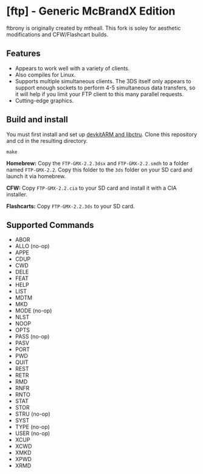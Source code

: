 [ftp] - Generic McBrandX Edition
=======

ftbrony is originally created by mtheall. This fork is soley for aesthetic modifications and CFW/Flashcart builds.

Features
--------
- Appears to work well with a variety of clients.
- Also compiles for Linux.
- Supports multiple simultaneous clients. The 3DS itself only appears to support enough sockets to perform 4-5 simultaneous data transfers, so it will help if you limit your FTP client to this many parallel requests.
- Cutting-edge graphics.

Build and install
------------------

You must first install and set up [devkitARM and libctru](http://3dbrew.org/wiki/Setting_up_Development_Environment).
Clone this repository and cd in the resulting directory.

    make

**Homebrew:**
Copy the `FTP-GMX-2.2.3dsx` and `FTP-GMX-2.2.smdh` to a folder named `FTP-GMX-2.2`. Copy this folder to the `3ds` folder on your SD card and launch it via homebrew.

**CFW:**
Copy `FTP-GMX-2.2.cia` to your SD card and install it with a CIA installer.

**Flashcarts:**
Copy `FTP-GMX-2.2.3ds` to your SD card.


Supported Commands
------------------

- ABOR
- ALLO (no-op)
- APPE
- CDUP
- CWD
- DELE
- FEAT
- HELP
- LIST
- MDTM
- MKD
- MODE (no-op)
- NLST
- NOOP
- OPTS
- PASS (no-op)
- PASV
- PORT
- PWD
- QUIT
- REST
- RETR
- RMD
- RNFR
- RNTO
- STAT
- STOR
- STRU (no-op)
- SYST
- TYPE (no-op)
- USER (no-op)
- XCUP
- XCWD
- XMKD
- XPWD
- XRMD

